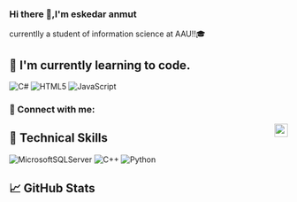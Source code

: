 ### Hi there 👋,I'm eskedar anmut
currentlly a student of information science at AAU!!🎓

## 🌱 I'm currently learning to code.

![C#](https://img.shields.io/badge/c%23-%23239120.svg?style=for-the-badge&logo=c-sharp&logoColor=white)
![HTML5](https://img.shields.io/badge/html5-%23E34F26.svg?style=for-the-badge&logo=html5&logoColor=white)
![JavaScript](https://img.shields.io/badge/javascript-%23323330.svg?style=for-the-badge&logo=javascript&logoColor=%23F7DF1E)

### 🤝 Connect with me:

<a href="https://www.instagram.com/?hl=en">   
<img align="right" alt="eskedar | Instagram" width="24px" src="https://www.vectorlogo.zone/logos/instagram/instagram-icon.svg" />
  </a>
  


## 💼 Technical Skills

![MicrosoftSQLServer](https://img.shields.io/badge/Microsoft%20SQL%20Server-CC2927?style=for-the-badge&logo=microsoft%20sql%20server&logoColor=white)
![C++](https://img.shields.io/badge/c++-%2300599C.svg?style=for-the-badge&logo=c%2B%2B&logoColor=white)
![Python](https://img.shields.io/badge/python-3670A0?style=for-the-badge&logo=python&logoColor=ffdd54)

## 📈 GitHub Stats 
